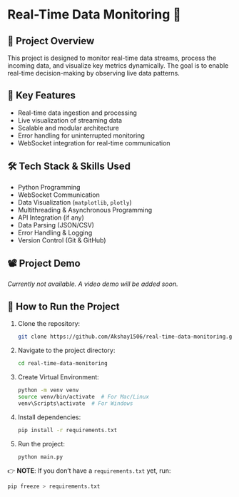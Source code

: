 # Real-Time Data Monitoring 🚀

## 📖 Project Overview

This project is designed to monitor real-time data streams, process the incoming data, and visualize key metrics dynamically. The goal is to enable real-time decision-making by observing live data patterns.

## 🎯 Key Features

- Real-time data ingestion and processing
- Live visualization of streaming data
- Scalable and modular architecture
- Error handling for uninterrupted monitoring
- WebSocket integration for real-time communication

## 🛠️ Tech Stack & Skills Used

- Python Programming
- WebSocket Communication
- Data Visualization (`matplotlib`, `plotly`)
- Multithreading & Asynchronous Programming
- API Integration (if any)
- Data Parsing (JSON/CSV)
- Error Handling & Logging
- Version Control (Git & GitHub)

## 📽️ Project Demo

*Currently not available. A video demo will be added soon.*

## 🚀 How to Run the Project

1. Clone the repository:
   ```bash
   git clone https://github.com/Akshay1506/real-time-data-monitoring.git

2. Navigate to the project directory:
   ```bash
   cd real-time-data-monitoring

3. Create Virtual Environment:
   ```bash
   python -m venv venv
   source venv/bin/activate  # For Mac/Linux
   venv\Scripts\activate  # For Windows

4. Install dependencies:
   ```bash
   pip install -r requirements.txt

5. Run the project:
   ```bash
   python main.py

👉 **NOTE**: If you don’t have a `requirements.txt` yet, run:
   ```bash
   pip freeze > requirements.txt
